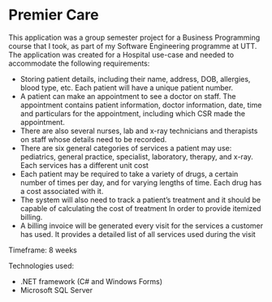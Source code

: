 # Premier Care

This application was a group semester project for a Business Programming course that I took, as part of my Software Engineering programme at UTT. The application was created for a Hospital use-case and needed to accommodate the following requirements:

- Storing patient details, including their name, address, DOB, allergies, blood type, etc. Each patient will have a unique patient number.
- A patient can make an appointment to see a doctor on staff. The appointment contains patient information, doctor information, date, time and particulars for the appointment, including which CSR made the appointment.
- There are also several nurses, lab and x-ray technicians and therapists on staff whose details need to be recorded.
- There are six general categories of services a patient may use: pediatrics, general practice, specialist, laboratory, therapy, and x-ray. Each services has a different unit cost
- Each patient may be required to take a variety of drugs, a certain number of times per day, and for varying lengths of time. Each drug has a cost associated with it.
- The system will also need to track a patient’s treatment and it should be capable of calculating the cost of treatment In order to provide itemized billing.
- A billing invoice will be generated every visit for the services a customer has used. It provides a detailed list of all services used during the visit

Timeframe: 8 weeks

Technologies used:

- .NET framework (C# and Windows Forms)
- Microsoft SQL Server
